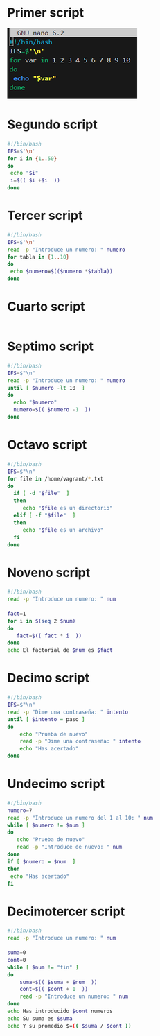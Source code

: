 # Primer script
![alt text](image-5.png)

# Segundo script
```bash
#!/bin/bash
IFS=$'\n'
for i in {1..50}
do
 echo "$i"
 i=$(( $i +$i  ))
done
```

# Tercer script
```bash
#!/bin/bash
IFS=$'\n'
read -p "Introduce un numero: " numero
for tabla in {1..10}
do
 echo $numero=$(($numero *$tabla))
done

```

# Cuarto script

```bash

```






# Septimo script
```bash
#!/bin/bash
IFS=$"\n"
read -p "Introduce un numero: " numero
until [ $numero -lt 10  ]
do
  echo "$numero"
  numero=$(( $numero -1  ))
done
```

# Octavo script
```bash
#!/bin/bash
IFS=$"\n"
for file in /home/vagrant/*.txt
do
  if [ -d "$file"  ]
  then
     echo "$file es un directorio"
  elif [ -f "$file"  ]
  then
     echo "$file es un archivo"
  fi
done
```
# Noveno script
```bash
#!/bin/bash
read -p "Introduce un numero: " num

fact=1
for i in $(seq 2 $num)
do
   fact=$(( fact * i  ))
done
echo El factorial de $num es $fact

```

# Decimo script
```bash
#!/bin/bash
IFS=$"\n"
read -p "Dime una contraseña: " intento
until [ $intento = paso ]
do
    echo "Prueba de nuevo"
    read -p "Dime una contraseña: " intento
    echo "Has acertado"
done
```

# Undecimo script
```bash
#!/bin/bash
numero=7
read -p "Introduce un numero del 1 al 10: " num
while [ $numero != $num ]
do
   echo "Prueba de nuevo"
   read -p "Introduce de nuevo: " num
done
if [ $numero = $num  ]
then
 echo "Has acertado"
fi
```
# Decimotercer script
```bash
#!/bin/bash
read -p "Introduce un numero: " num

suma=0
cont=0
while [ $num != "fin" ]
do
    suma=$(( $suma + $num  ))
    cont=$(( $cont + 1  ))
    read -p "Introduce un numero: " num
done
echo Has introducido $cont numeros
echo Su suma es $suma
echo Y su promedio $=(( $suma / $cont ))
```
